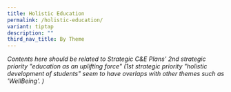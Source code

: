 ```yaml
---
title: Holistic Education
permalink: /holistic-education/
variant: tiptap
description: ""
third_nav_title: By Theme
---
```

<p><em>Contents here should be related to Strategic C&amp;E Plans' 2nd strategic priority "education as an uplifting force" (1st strategic priority "holistic development of students" seem to have overlaps with other themes such as 'WellBeing'. )</em>
</p>
<p></p>